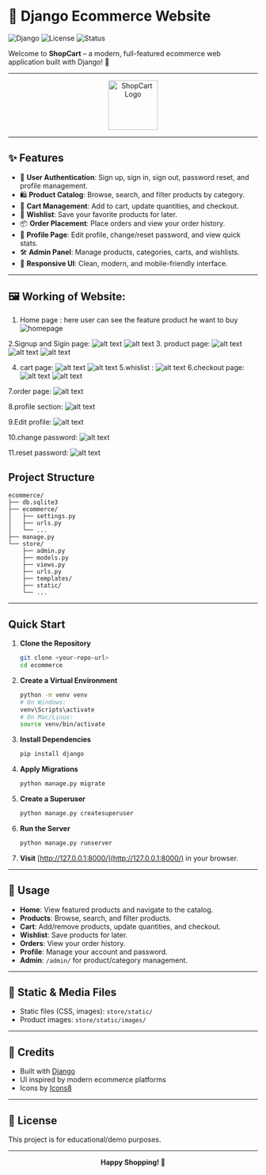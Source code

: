 # 🛒 Django Ecommerce Website

![Django](https://img.shields.io/badge/Django-5.0-green?logo=django)
![License](https://img.shields.io/badge/License-MIT-blue.svg)
![Status](https://img.shields.io/badge/Status-Active-brightgreen)

Welcome to **ShopCart** – a modern, full-featured ecommerce web application built with Django! 🚀

---

<p align="center">
  <img src="https://img.icons8.com/color/96/000000/shopping-cart--v2.png" width="100" alt="ShopCart Logo"/>
</p>

---

## ✨ Features

- 🔐 **User Authentication**: Sign up, sign in, sign out, password reset, and profile management.
- 🛍️ **Product Catalog**: Browse, search, and filter products by category.
- 🛒 **Cart Management**: Add to cart, update quantities, and checkout.
- 💖 **Wishlist**: Save your favorite products for later.
- 📦 **Order Placement**: Place orders and view your order history.
- 👤 **Profile Page**: Edit profile, change/reset password, and view quick stats.
- 🛠️ **Admin Panel**: Manage products, categories, carts, and wishlists.
- 📱 **Responsive UI**: Clean, modern, and mobile-friendly interface.

---

## 🖼️ Working of Website:
1. Home page : here user can see the feature product he want to buy
![homepage](home.png)

2.Signup and Sigin page:
![alt text](signup.png)
![alt text](signin.png)
3. product page:
![alt text](electronic.png)
![alt text](clothing.png)
![alt text](novel.png)


4. cart page:
![alt text](cart.png)
![alt text](add_to_cart.png)
5.whislist :
![alt text](whislist.png)
6.checkout page:
![alt text](checkout.png)
![alt text](order.png)

7.order page:
![alt text](image-2.png)

8.profile section:
![alt text](profile.png)

9.Edit profile:
![alt text](edit.png)

10.change password:
![alt text](changepass.png)

11.reset password:
![alt text](image-1.png)


## Project Structure

```text
ecommerce/
├── db.sqlite3
├── ecommerce/
│   ├── settings.py
│   ├── urls.py
│   └── ...
├── manage.py
└── store/
    ├── admin.py
    ├── models.py
    ├── views.py
    ├── urls.py
    ├── templates/
    ├── static/
    └── ...
```

---

## Quick Start

1. **Clone the Repository**
    ```bash
    git clone <your-repo-url>
    cd ecommerce
    ```
2. **Create a Virtual Environment**
    ```bash
    python -m venv venv
    # On Windows:
    venv\Scripts\activate
    # On Mac/Linux:
    source venv/bin/activate
    ```
3. **Install Dependencies**
    ```bash
    pip install django
    ```
4. **Apply Migrations**
    ```bash
    python manage.py migrate
    ```
5. **Create a Superuser**
    ```bash
    python manage.py createsuperuser
    ```
6. **Run the Server**
    ```bash
    python manage.py runserver
    ```
7. **Visit** [http://127.0.0.1:8000/](http://127.0.0.1:8000/) in your browser.

---

## 📝 Usage

- **Home**: View featured products and navigate to the catalog.
- **Products**: Browse, search, and filter products.
- **Cart**: Add/remove products, update quantities, and checkout.
- **Wishlist**: Save products for later.
- **Orders**: View your order history.
- **Profile**: Manage your account and password.
- **Admin**: `/admin/` for product/category management.

---

## 📂 Static & Media Files

- Static files (CSS, images): `store/static/`
- Product images: `store/static/images/`

---

## 🙌 Credits

- Built with [Django](https://www.djangoproject.com/)
- UI inspired by modern ecommerce platforms
- Icons by [Icons8](https://icons8.com/)

---

## 📄 License

This project is for educational/demo purposes.

---

<p align="center">
  <b>Happy Shopping! 🛒</b>
</p>
